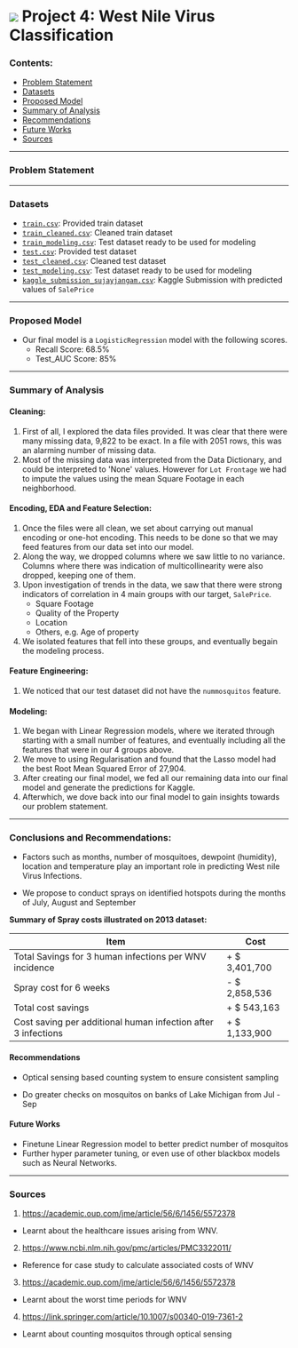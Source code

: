 # ![](https://ga-dash.s3.amazonaws.com/production/assets/logo-9f88ae6c9c3871690e33280fcf557f33.png) Project 4: West Nile Virus Classification


### Contents:
- [Problem Statement](#Problem-Statement)
- [Datasets](#Datasets)
- [Proposed Model](#Proposed-Model)
- [Summary of Analysis](#Summary-of-Analysis)
- [Recommendations](#Recommendations)
- [Future Works](#Future-Works)
- [Sources](#Sources)

---

### Problem Statement


---

### Datasets


* [`train.csv`](datasets/train.csv): Provided train dataset
* [`train_cleaned.csv`](datasets/train_cleaned.csv): Cleaned train dataset 
* [`train_modeling.csv`](datasets/train_modeling.csv): Test dataset ready to be used for modeling  
* [`test.csv`](datasets/test.csv): Provided test dataset 
* [`test_cleaned.csv`](datasets/test_cleaned.csv): Cleaned test dataset
* [`test_modeling.csv`](datasets/test_modeling.csv): Test dataset ready to be used for modeling 
* [`kaggle_submission_sujayjangam.csv`](datasets/kaggle_submission_sujayjangam.csv): Kaggle Submission with predicted values of `SalePrice`

---
### Proposed Model
- Our final model is a `LogisticRegression` model with the following scores.
    * Recall Score: 68.5%
    * Test_AUC Score: 85%

---

### Summary of Analysis

#### Cleaning:
1. First of all, I explored the data files provided. It was clear that there were many missing data, 9,822 to be exact. In a file with 2051 rows, this was an alarming number of missing data.
2. Most of the missing data was interpreted from the Data Dictionary, and could be interpreted to 'None' values. However for `Lot Frontage` we had to impute the values using the mean Square Footage in each neighborhood.


#### Encoding, EDA and Feature Selection:
1. Once the files were all clean, we set about carrying out manual encoding or one-hot encoding. This needs to be done so that we may feed features from our data set into our model.
2. Along the way, we dropped columns where we saw little to no variance. Columns where there was indication of multicollinearity were also dropped, keeping one of them.
3. Upon investigation of trends in the data, we saw that there were strong indicators of correlation in 4 main groups with our target, `SalePrice`.
    - Square Footage
    - Quality of the Property
    - Location
    - Others, e.g. Age of property
4. We isolated features that fell into these groups, and eventually begain the modeling process.

#### Feature Engineering:
1. We noticed that our test dataset did not have the `nummosquitos` feature. 

#### Modeling:
1. We began with Linear Regression models, where we iterated through starting with a small number of features, and eventually including all the features that were in our 4 groups above.
2. We move to using Regularisation and found that the Lasso model had the best Root Mean Squared Error of 27,904.
3. After creating our final model, we fed all our remaining data into our final model and generate the predictions for Kaggle.
4. Afterwhich, we dove back into our final model to gain insights towards our problem statement.

---

### Conclusions and Recommendations:

- Factors such as months, number of mosquitoes, dewpoint (humidity), location and temperature play an important role in predicting West nile Virus Infections.

- We propose to conduct sprays on identified hotspots during the months of July, August and September

**Summary of Spray costs illustrated on 2013 dataset:**

|Item|Cost|
|---|---|
|Total Savings for 3 human infections per WNV incidence|+ \$ 3,401,700|
|Spray cost for 6 weeks| - \$ 2,858,536|
|Total cost savings| + \$ 543,163|
|Cost saving per additional human infection after 3 infections| + \$ 1,133,900|

#### Recommendations

- Optical sensing based counting system to ensure consistent sampling

- Do greater checks on mosquitos on banks of Lake Michigan from Jul - Sep

#### Future Works

- Finetune Linear Regression model to better predict number of mosquitos
- Further hyper parameter tuning, or even use of other blackbox models such as Neural Networks.


---

### Sources

1. https://academic.oup.com/jme/article/56/6/1456/5572378

- Learnt about the healthcare issues arising from WNV.

2. https://www.ncbi.nlm.nih.gov/pmc/articles/PMC3322011/

- Reference for case study to calculate associated costs of WNV

3. https://academic.oup.com/jme/article/56/6/1456/5572378

- Learnt about the worst time periods for WNV

4. https://link.springer.com/article/10.1007/s00340-019-7361-2

- Learnt about counting mosquitos through optical sensing

